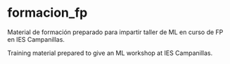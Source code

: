 # formacion_fp

Material de formación preparado para impartir taller de ML en curso de FP en IES Campanillas.

Training material prepared to give an ML workshop at IES Campanillas.
